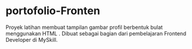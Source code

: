 # portofolio-Fronten
Proyek latihan membuat tampilan gambar profil berbentuk bulat menggunakan HTML . Dibuat sebagai bagian dari pembelajaran Frontend Developer di MySkill.
